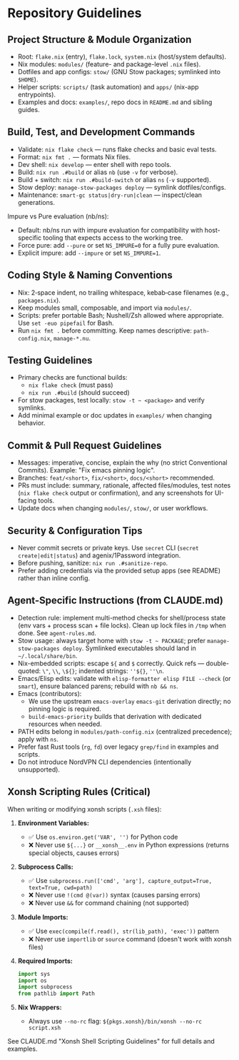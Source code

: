 # Repository Guidelines

## Project Structure & Module Organization
- Root: `flake.nix` (entry), `flake.lock`, `system.nix` (host/system defaults).
- Nix modules: `modules/` (feature- and package-level `.nix` files).
- Dotfiles and app configs: `stow/` (GNU Stow packages; symlinked into `$HOME`).
- Helper scripts: `scripts/` (task automation) and `apps/` (nix-app entrypoints).
- Examples and docs: `examples/`, repo docs in `README.md` and sibling guides.

## Build, Test, and Development Commands
- Validate: `nix flake check` — runs flake checks and basic eval tests.
- Format: `nix fmt .` — formats Nix files.
- Dev shell: `nix develop` — enter shell with repo tools.
- Build: `nix run .#build` or alias `nb` (use `-v` for verbose).
- Build + switch: `nix run .#build-switch` or alias `ns` (`-v` supported).
- Stow deploy: `manage-stow-packages deploy` — symlink dotfiles/configs.
- Maintenance: `smart-gc status|dry-run|clean` — inspect/clean generations.

Impure vs Pure evaluation (nb/ns):
- Default: nb/ns run with impure evaluation for compatibility with host-specific tooling that expects access to the working tree.
- Force pure: add `--pure` or set `NS_IMPURE=0` for a fully pure evaluation.
- Explicit impure: add `--impure` or set `NS_IMPURE=1`.

## Coding Style & Naming Conventions
- Nix: 2‑space indent, no trailing whitespace, kebab‑case filenames (e.g., `packages.nix`).
- Keep modules small, composable, and import via `modules/`.
- Scripts: prefer portable Bash; Nushell/Zsh allowed where appropriate. Use `set -euo pipefail` for Bash.
- Run `nix fmt .` before committing. Keep names descriptive: `path-config.nix`, `manage-*.nu`.

## Testing Guidelines
- Primary checks are functional builds:
  - `nix flake check` (must pass)
  - `nix run .#build` (should succeed)
- For stow packages, test locally: `stow -t ~ <package>` and verify symlinks.
- Add minimal example or doc updates in `examples/` when changing behavior.

## Commit & Pull Request Guidelines
- Messages: imperative, concise, explain the why (no strict Conventional Commits). Example: "Fix emacs pinning logic".
- Branches: `feat/<short>`, `fix/<short>`, `docs/<short>` recommended.
- PRs must include: summary, rationale, affected files/modules, test notes (`nix flake check` output or confirmation), and any screenshots for UI-facing tools.
- Update docs when changing `modules/`, `stow/`, or user workflows.

## Security & Configuration Tips
- Never commit secrets or private keys. Use `secret` CLI (`secret create|edit|status`) and agenix/1Password integration.
- Before pushing, sanitize: `nix run .#sanitize-repo`.
- Prefer adding credentials via the provided setup apps (see README) rather than inline config.

## Agent-Specific Instructions (from CLAUDE.md)
- Detection rule: implement multi-method checks for shell/process state (env vars + process scan + file locks). Clean up lock files in `/tmp` when done. See `agent-rules.md`.
- Stow usage: always target home with `stow -t ~ PACKAGE`; prefer `manage-stow-packages deploy`. Symlinked executables should land in `~/.local/share/bin`.
- Nix-embedded scripts: escape `${` and `$` correctly. Quick refs — double-quoted: `\"`, `\\`, `\${}`; indented strings: `''${}`, `''\n`.
- Emacs/Elisp edits: validate with `elisp-formatter elisp FILE --check` (or `smart`), ensure balanced parens; rebuild with `nb && ns`.
- Emacs (contributors):
  - We use the upstream `emacs-overlay` `emacs-git` derivation directly; no pinning logic is required.
  - `build-emacs-priority` builds that derivation with dedicated resources when needed.
- PATH edits belong in `modules/path-config.nix` (centralized precedence); apply with `ns`.
- Prefer fast Rust tools (`rg`, `fd`) over legacy `grep/find` in examples and scripts.
- Do not introduce NordVPN CLI dependencies (intentionally unsupported).

## Xonsh Scripting Rules (Critical)

When writing or modifying xonsh scripts (`.xsh` files):

1. **Environment Variables:**
   - ✅ Use `os.environ.get('VAR', '')` for Python code
   - ❌ Never use `${...}` or `__xonsh__.env` in Python expressions (returns special objects, causes errors)

2. **Subprocess Calls:**
   - ✅ Use `subprocess.run(['cmd', 'arg'], capture_output=True, text=True, cwd=path)`
   - ❌ Never use `!(cmd @(var))` syntax (causes parsing errors)
   - ❌ Never use `&&` for command chaining (not supported)

3. **Module Imports:**
   - ✅ Use `exec(compile(f.read(), str(lib_path), 'exec'))` pattern
   - ❌ Never use `importlib` or `source` command (doesn't work with xonsh files)

4. **Required Imports:**
   ```python
   import sys
   import os
   import subprocess
   from pathlib import Path
   ```

5. **Nix Wrappers:**
   - Always use `--no-rc` flag: `${pkgs.xonsh}/bin/xonsh --no-rc script.xsh`

See CLAUDE.md "Xonsh Shell Scripting Guidelines" for full details and examples.
